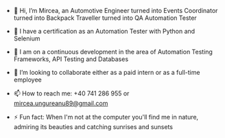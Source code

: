 - 👋 Hi, I’m Mircea, an Automotive Engineer turned into Events Coordinator turned into Backpack Traveller turned into QA Automation Tester
  
- 🌱 I have a certification as an Automation Tester with Python and Selenium 
- 👀 I am on a continuous development in the area of Automation Testing Frameworks, API Testing and Databases 
- 💞️ I’m looking to collaborate either as a paid intern or as a full-time employee

  
- 📫 How to reach me: +40 741 286 955  or  mircea.ungureanu89@gmail.com

- ⚡ Fun fact: When I'm not at the computer you'll find me in nature, admiring its beauties and catching sunrises and sunsets

<!---
MirceaUn/MirceaUn is a ✨ special ✨ repository because its `README.md` (this file) appears on your GitHub profile.
You can click the Preview link to take a look at your changes.
--->
